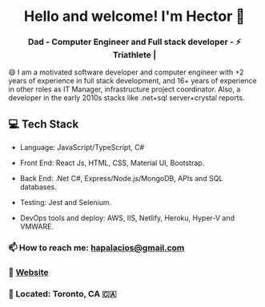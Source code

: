 <h1 align="center">
    Hello and welcome! I'm Hector 👋 
</h1>

<h3 align="center">
    Dad - Computer Engineer and Full stack developer -  ⚡ Triathlete |
</h3>

😄 I am a motivated software developer and computer engineer with +2 years of experience in full stack development, and  16+ years of experience in other roles as IT Manager, infrastructure project coordinator. Also, a developer in the early 2010s stacks like .net+sql server+crystal reports.


## 💻 Tech Stack
* Language: JavaScript/TypeScript, C#
* Front End: React Js, HTML, CSS, Material UI, Bootstrap.
* Back End: .Net C#, Express/Node.js/MongoDB, APIs and SQL databases.

* Testing: Jest and Selenium.
* DevOps tools and deploy: AWS, IIS, Netlify, Heroku, Hyper-V and VMWARE.


### 📫 How to reach me: hapalacios@gmail.com
### :link: [Website](https://hectorpalacios.ca)
### 📍 Located: Toronto, CA 🇨🇦 
